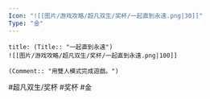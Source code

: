 ```yaml
---
Icon: "![[图片/游戏攻略/超凡双生/奖杯/一起直到永遠.png|30]]"
Type: "金"
---
```

```ad-common-gold-trophy
title: (Title:: "一起直到永遠")
![[图片/游戏攻略/超凡双生/奖杯/一起直到永遠.png|100]]

(Comment:: "用雙人模式完成遊戲。")
```

#超凡双生/奖杯 #奖杯 #金
